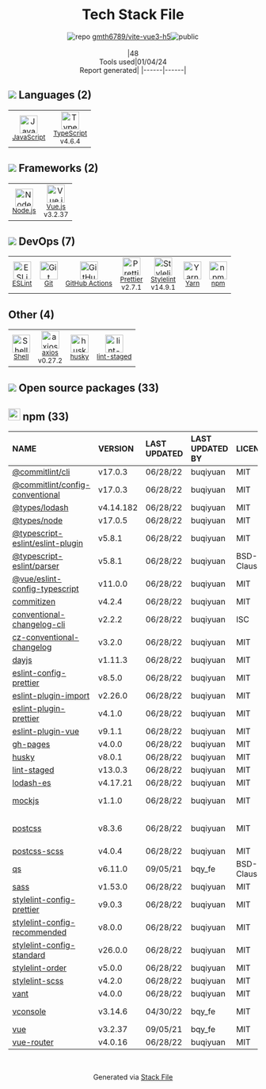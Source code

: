 <!--
&lt;--- Readme.md Snippet without images Start ---&gt;
## Tech Stack
gmth6789/vite-vue3-h5 is built on the following main stack:

- [Node.js](http://nodejs.org/) – Frameworks (Full Stack)
- [JavaScript](https://developer.mozilla.org/en-US/docs/Web/JavaScript) – Languages
- [TypeScript](http://www.typescriptlang.org) – Languages
- [ESLint](http://eslint.org/) – Code Review
- [Vue.js](http://vuejs.org/) – Javascript UI Libraries
- [Shell](https://en.wikipedia.org/wiki/Shell_script) – Shells
- [Stylelint](http://stylelint.io/) – Code Review
- [axios](https://github.com/mzabriskie/axios) – Javascript Utilities & Libraries
- [Yarn](https://yarnpkg.com/) – Front End Package Manager
- [Prettier](https://prettier.io/) – Code Review
- [GitHub Actions](https://github.com/features/actions) – Continuous Integration

Full tech stack [here](/techstack.md)

&lt;--- Readme.md Snippet without images End ---&gt;

&lt;--- Readme.md Snippet with images Start ---&gt;
## Tech Stack
gmth6789/vite-vue3-h5 is built on the following main stack:

- <img width='25' height='25' src='https://img.stackshare.io/service/1011/n1JRsFeB_400x400.png' alt='Node.js'/> [Node.js](http://nodejs.org/) – Frameworks (Full Stack)
- <img width='25' height='25' src='https://img.stackshare.io/service/1209/javascript.jpeg' alt='JavaScript'/> [JavaScript](https://developer.mozilla.org/en-US/docs/Web/JavaScript) – Languages
- <img width='25' height='25' src='https://img.stackshare.io/service/1612/bynNY5dJ.jpg' alt='TypeScript'/> [TypeScript](http://www.typescriptlang.org) – Languages
- <img width='25' height='25' src='https://img.stackshare.io/service/3337/Q4L7Jncy.jpg' alt='ESLint'/> [ESLint](http://eslint.org/) – Code Review
- <img width='25' height='25' src='https://img.stackshare.io/service/3837/paeckCWC.png' alt='Vue.js'/> [Vue.js](http://vuejs.org/) – Javascript UI Libraries
- <img width='25' height='25' src='https://img.stackshare.io/service/4631/default_c2062d40130562bdc836c13dbca02d318205a962.png' alt='Shell'/> [Shell](https://en.wikipedia.org/wiki/Shell_script) – Shells
- <img width='25' height='25' src='https://img.stackshare.io/service/5446/V9JsvPul_400x400.jpg' alt='Stylelint'/> [Stylelint](http://stylelint.io/) – Code Review
- <img width='25' height='25' src='https://img.stackshare.io/no-img-open-source.png' alt='axios'/> [axios](https://github.com/mzabriskie/axios) – Javascript Utilities & Libraries
- <img width='25' height='25' src='https://img.stackshare.io/service/5848/44mC-kJ3.jpg' alt='Yarn'/> [Yarn](https://yarnpkg.com/) – Front End Package Manager
- <img width='25' height='25' src='https://img.stackshare.io/service/7035/default_66f265943abed56bcdbfca1c866a4261b1fbb063.jpg' alt='Prettier'/> [Prettier](https://prettier.io/) – Code Review
- <img width='25' height='25' src='https://img.stackshare.io/service/11563/actions.png' alt='GitHub Actions'/> [GitHub Actions](https://github.com/features/actions) – Continuous Integration

Full tech stack [here](/techstack.md)

&lt;--- Readme.md Snippet with images End ---&gt;
-->
<div align="center">

# Tech Stack File
![](https://img.stackshare.io/repo.svg "repo") [gmth6789/vite-vue3-h5](https://github.com/gmth6789/vite-vue3-h5)![](https://img.stackshare.io/public_badge.svg "public")
<br/><br/>
|48<br/>Tools used|01/04/24 <br/>Report generated|
|------|------|
</div>

## <img src='https://img.stackshare.io/languages.svg'/> Languages (2)
<table><tr>
  <td align='center'>
  <img width='36' height='36' src='https://img.stackshare.io/service/1209/javascript.jpeg' alt='JavaScript'>
  <br>
  <sub><a href="https://developer.mozilla.org/en-US/docs/Web/JavaScript">JavaScript</a></sub>
  <br>
  <sub></sub>
</td>

<td align='center'>
  <img width='36' height='36' src='https://img.stackshare.io/service/1612/bynNY5dJ.jpg' alt='TypeScript'>
  <br>
  <sub><a href="http://www.typescriptlang.org">TypeScript</a></sub>
  <br>
  <sub>v4.6.4</sub>
</td>

</tr>
</table>

## <img src='https://img.stackshare.io/frameworks.svg'/> Frameworks (2)
<table><tr>
  <td align='center'>
  <img width='36' height='36' src='https://img.stackshare.io/service/1011/n1JRsFeB_400x400.png' alt='Node.js'>
  <br>
  <sub><a href="http://nodejs.org/">Node.js</a></sub>
  <br>
  <sub></sub>
</td>

<td align='center'>
  <img width='36' height='36' src='https://img.stackshare.io/service/3837/paeckCWC.png' alt='Vue.js'>
  <br>
  <sub><a href="http://vuejs.org/">Vue.js</a></sub>
  <br>
  <sub>v3.2.37</sub>
</td>

</tr>
</table>

## <img src='https://img.stackshare.io/devops.svg'/> DevOps (7)
<table><tr>
  <td align='center'>
  <img width='36' height='36' src='https://img.stackshare.io/service/3337/Q4L7Jncy.jpg' alt='ESLint'>
  <br>
  <sub><a href="http://eslint.org/">ESLint</a></sub>
  <br>
  <sub></sub>
</td>

<td align='center'>
  <img width='36' height='36' src='https://img.stackshare.io/service/1046/git.png' alt='Git'>
  <br>
  <sub><a href="http://git-scm.com/">Git</a></sub>
  <br>
  <sub></sub>
</td>

<td align='center'>
  <img width='36' height='36' src='https://img.stackshare.io/service/11563/actions.png' alt='GitHub Actions'>
  <br>
  <sub><a href="https://github.com/features/actions">GitHub Actions</a></sub>
  <br>
  <sub></sub>
</td>

<td align='center'>
  <img width='36' height='36' src='https://img.stackshare.io/service/7035/default_66f265943abed56bcdbfca1c866a4261b1fbb063.jpg' alt='Prettier'>
  <br>
  <sub><a href="https://prettier.io/">Prettier</a></sub>
  <br>
  <sub>v2.7.1</sub>
</td>

<td align='center'>
  <img width='36' height='36' src='https://img.stackshare.io/service/5446/V9JsvPul_400x400.jpg' alt='Stylelint'>
  <br>
  <sub><a href="http://stylelint.io/">Stylelint</a></sub>
  <br>
  <sub>v14.9.1</sub>
</td>

<td align='center'>
  <img width='36' height='36' src='https://img.stackshare.io/service/5848/44mC-kJ3.jpg' alt='Yarn'>
  <br>
  <sub><a href="https://yarnpkg.com/">Yarn</a></sub>
  <br>
  <sub></sub>
</td>

<td align='center'>
  <img width='36' height='36' src='https://img.stackshare.io/service/1120/lejvzrnlpb308aftn31u.png' alt='npm'>
  <br>
  <sub><a href="https://www.npmjs.com/">npm</a></sub>
  <br>
  <sub></sub>
</td>

</tr>
</table>

## Other (4)
<table><tr>
  <td align='center'>
  <img width='36' height='36' src='https://img.stackshare.io/service/4631/default_c2062d40130562bdc836c13dbca02d318205a962.png' alt='Shell'>
  <br>
  <sub><a href="https://en.wikipedia.org/wiki/Shell_script">Shell</a></sub>
  <br>
  <sub></sub>
</td>

<td align='center'>
  <img width='36' height='36' src='https://img.stackshare.io/no-img-open-source.png' alt='axios'>
  <br>
  <sub><a href="https://github.com/mzabriskie/axios">axios</a></sub>
  <br>
  <sub>v0.27.2</sub>
</td>

<td align='center'>
  <img width='36' height='36' src='https://img.stackshare.io/service/9527/5502029.jpeg' alt='husky'>
  <br>
  <sub><a href="https://github.com/typicode/husky">husky</a></sub>
  <br>
  <sub></sub>
</td>

<td align='center'>
  <img width='36' height='36' src='https://img.stackshare.io/service/10577/11071.jpeg' alt='lint-staged'>
  <br>
  <sub><a href="https://github.com/okonet/lint-staged">lint-staged</a></sub>
  <br>
  <sub></sub>
</td>

</tr>
</table>


## <img src='https://img.stackshare.io/group.svg' /> Open source packages (33)</h2>

## <img width='24' height='24' src='https://img.stackshare.io/service/1120/lejvzrnlpb308aftn31u.png'/> npm (33)

|NAME|VERSION|LAST UPDATED|LAST UPDATED BY|LICENSE|VULNERABILITIES|
|:------|:------|:------|:------|:------|:------|
|[@commitlint/cli](https://www.npmjs.com/@commitlint/cli)|v17.0.3|06/28/22|buqiyuan |MIT|N/A|
|[@commitlint/config-conventional](https://www.npmjs.com/@commitlint/config-conventional)|v17.0.3|06/28/22|buqiyuan |MIT|N/A|
|[@types/lodash](https://www.npmjs.com/@types/lodash)|v4.14.182|06/28/22|buqiyuan |MIT|N/A|
|[@types/node](https://www.npmjs.com/@types/node)|v17.0.5|06/28/22|buqiyuan |MIT|N/A|
|[@typescript-eslint/eslint-plugin](https://www.npmjs.com/@typescript-eslint/eslint-plugin)|v5.8.1|06/28/22|buqiyuan |MIT|N/A|
|[@typescript-eslint/parser](https://www.npmjs.com/@typescript-eslint/parser)|v5.8.1|06/28/22|buqiyuan |BSD-2-Clause|N/A|
|[@vue/eslint-config-typescript](https://www.npmjs.com/@vue/eslint-config-typescript)|v11.0.0|06/28/22|buqiyuan |MIT|N/A|
|[commitizen](https://www.npmjs.com/commitizen)|v4.2.4|06/28/22|buqiyuan |MIT|N/A|
|[conventional-changelog-cli](https://www.npmjs.com/conventional-changelog-cli)|v2.2.2|06/28/22|buqiyuan |ISC|N/A|
|[cz-conventional-changelog](https://www.npmjs.com/cz-conventional-changelog)|v3.2.0|06/28/22|buqiyuan |MIT|N/A|
|[dayjs](https://www.npmjs.com/dayjs)|v1.11.3|06/28/22|buqiyuan |MIT|N/A|
|[eslint-config-prettier](https://www.npmjs.com/eslint-config-prettier)|v8.5.0|06/28/22|buqiyuan |MIT|N/A|
|[eslint-plugin-import](https://www.npmjs.com/eslint-plugin-import)|v2.26.0|06/28/22|buqiyuan |MIT|N/A|
|[eslint-plugin-prettier](https://www.npmjs.com/eslint-plugin-prettier)|v4.1.0|06/28/22|buqiyuan |MIT|N/A|
|[eslint-plugin-vue](https://www.npmjs.com/eslint-plugin-vue)|v9.1.1|06/28/22|buqiyuan |MIT|N/A|
|[gh-pages](https://www.npmjs.com/gh-pages)|v4.0.0|06/28/22|buqiyuan |MIT|N/A|
|[husky](https://www.npmjs.com/husky)|v8.0.1|06/28/22|buqiyuan |MIT|N/A|
|[lint-staged](https://www.npmjs.com/lint-staged)|v13.0.3|06/28/22|buqiyuan |MIT|N/A|
|[lodash-es](https://www.npmjs.com/lodash-es)|v4.17.21|06/28/22|buqiyuan |MIT|N/A|
|[mockjs](https://www.npmjs.com/mockjs)|v1.1.0|06/28/22|buqiyuan |MIT|[CVE-2023-26158](https://github.com/advisories/GHSA-mh8j-9jvh-gjf6) (High)|
|[postcss](https://www.npmjs.com/postcss)|v8.3.6|06/28/22|buqiyuan |MIT|[CVE-2023-44270](https://github.com/advisories/GHSA-7fh5-64p2-3v2j) (Moderate)|
|[postcss-scss](https://www.npmjs.com/postcss-scss)|v4.0.4|06/28/22|buqiyuan |MIT|N/A|
|[qs](https://www.npmjs.com/qs)|v6.11.0|09/05/21|bqy_fe |BSD-3-Clause|N/A|
|[sass](https://www.npmjs.com/sass)|v1.53.0|06/28/22|buqiyuan |MIT|N/A|
|[stylelint-config-prettier](https://www.npmjs.com/stylelint-config-prettier)|v9.0.3|06/28/22|buqiyuan |MIT|N/A|
|[stylelint-config-recommended](https://www.npmjs.com/stylelint-config-recommended)|v8.0.0|06/28/22|buqiyuan |MIT|N/A|
|[stylelint-config-standard](https://www.npmjs.com/stylelint-config-standard)|v26.0.0|06/28/22|buqiyuan |MIT|N/A|
|[stylelint-order](https://www.npmjs.com/stylelint-order)|v5.0.0|06/28/22|buqiyuan |MIT|N/A|
|[stylelint-scss](https://www.npmjs.com/stylelint-scss)|v4.2.0|06/28/22|buqiyuan |MIT|N/A|
|[vant](https://www.npmjs.com/vant)|v4.0.0|06/28/22|buqiyuan |MIT|N/A|
|[vconsole](https://www.npmjs.com/vconsole)|v3.14.6|04/30/22|bqy_fe |MIT|[CVE-2023-30363](https://github.com/advisories/GHSA-f737-3fh6-jf6w) (Critical)|
|[vue](https://www.npmjs.com/vue)|v3.2.37|09/05/21|bqy_fe |MIT|N/A|
|[vue-router](https://www.npmjs.com/vue-router)|v4.0.16|06/28/22|buqiyuan |MIT|N/A|

<br/>
<div align='center'>

Generated via [Stack File](https://github.com/marketplace/stack-file)
